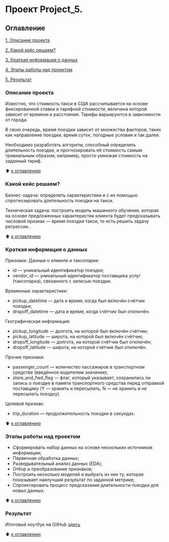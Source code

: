# Проект Project_5. 

## Оглавление

[1. Описание проекта](https://github.com/LNarnia/new_DS/tree/main/Skillfactory/project_5#Описание-проекта)

[2. Какой кейс решаем?](https://github.com/LNarnia/new_DS/tree/main/Skillfactory/project_5#Какой-кейс-решаем?)

[3. Краткая информация о данных](https://github.com/LNarnia/new_DS/tree/main/Skillfactory/project_5#Краткая-информация-о-данных)

[4. Этапы работы над проектом](https://github.com/LNarnia/new_DS/tree/main/Skillfactory/project_5#Этапы-работы-над-проектом)

[5. Результат](https://github.com/LNarnia/new_DS/tree/main/Skillfactory/project_5#Результат)

### Описание проекта
Известно, что стоимость такси в США рассчитывается на основе фиксированной ставки и тарифной стоимости, величина которой зависит от времени и расстояния. Тарифы варьируются в зависимости от города.

В свою очередь, время поездки зависит от множества факторов, таких как направление поездки, время суток, погодные условия и так далее.

Необходимо разработать алгоритм, способный определять длительность поездки, и прогнозировать её стоимость самым тривиальным образом, например, просто умножая стоимость на заданный тариф.

:arrow_up: [к оглавлению](https://github.com/LNarnia/new_DS/tree/main/Skillfactory/project_5#Оглавление)

### Какой кейс решаем?
Бизнес-задача: определить характеристики и с их помощью спрогнозировать длительность поездки на такси.

Техническая задача: построить модель машинного обучения, которая на основе предложенных характеристик клиента будет предсказывать числовой признак — время поездки такси, то есть решить задачу регрессии..

:arrow_up: [к оглавлению](https://github.com/LNarnia/new_DS/tree/main/Skillfactory/project_5#Оглавление)

### Краткая информация о данных

Признаки:
Данные о клиенте и таксопарке:
- id — уникальный идентификатор поездки;
- vendor_id — уникальный идентификатор поставщика услуг (таксопарка), связанного с записью поездки.

Временные характеристики:
- pickup_datetime — дата и время, когда был включён счётчик поездки;
- dropoff_datetime — дата и время, когда счётчик был отключён.

Географическая информация:
- pickup_longitude — долгота, на которой был включён счётчик;
- pickup_latitude — широта, на которой был включён счётчик;
- dropoff_longitude — долгота, на которой счётчик был отключён;
- dropoff_latitude — широта, на которой счётчик был отключён.

Прочие признаки:
- passenger_count — количество пассажиров в транспортном средстве (введённое водителем значение);
- store_and_fwd_flag — флаг, который указывает, сохранилась ли запись о поездке в памяти транспортного средства перед отправкой поставщику (Y — хранить и пересылать, N — не хранить и не пересылать поездку).

Целевой признак:
- trip_duration — продолжительность поездки в секундах.

:arrow_up: [к оглавлению](https://github.com/LNarnia/new_DS/tree/main/Skillfactory/project_5#Оглавление)

### Этапы работы над проектом
- Сформировать набор данных на основе нескольких источников информации;
- Первичная обработка данных;
- Разведывательный анализ данных (EDA);
- Отбор и преобразование признаков;
- Построить несколько моделей и выбрать из них ту, которая показывает наилучший результат по заданной метрике;
- Спроектировать процесс предсказания длительности поездки для новых данных.

:arrow_up: [к оглавлению](https://github.com/LNarnia/new_DS/tree/main/Skillfactory/project_5#Оглавление)

### Результат

Итоговый ноутбук на GitHub [здесь](https://github.com/LNarnia/new_DS/blob/main/Skillfactory/project_5/Project-5._%D0%9D%D0%BE%D1%83%D1%82%D0%B1%D1%83%D0%BA-%D1%88%D0%B0%D0%B1%D0%BB%D0%BE%D0%BD.ipynb)


:arrow_up: [к оглавлению](https://github.com/LNarnia/new_DS/tree/main/Skillfactory/project_5#Оглавление)
